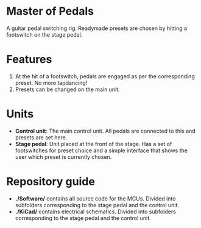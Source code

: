 # Master of Pedals
A guitar pedal switching rig. Readymade presets are chosen by hitting a
footswitch on the stage pedal. 

# Features

1. At the hit of a footswitch, pedals are engaged as per the corresponding
   preset. No more tapdancing!
2. Presets can be changed on the main unit.

# Units

- __Control unit__: The main control unit. All pedals are connected to this and
presets are set here. 
- __Stage pedal__: Unit placed at the front of the stage. Has a set of
  footswitches for preset choice and a simple interface that shows the user
which preset is currently chosen.

# Repository guide

- __./Software/__ contains all source code for the MCUs. Divided into subfolders
corresponding to the stage pedal and the control unit.
- __./KiCad/__ contains electrical schematics. Divided into subfolders corresponding to the stage pedal and the control unit.
